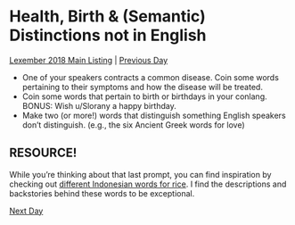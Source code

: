 # Health, Birth & (Semantic) Distinctions not in English
[Lexember 2018 Main Listing](toc_lex18.md) | [Previous Day](09)

+ One of your speakers contracts a common disease. Coin some words pertaining to their symptoms and how the disease will be treated.
+ Coin some words that pertain to birth or birthdays in your conlang. BONUS: Wish u/Slorany a happy birthday.
+ Make two (or more!) words that distinguish something English speakers don’t distinguish. (e.g., the six Ancient Greek words for love)

## RESOURCE!

While you’re thinking about that last prompt, you can find inspiration by checking out [different Indonesian words for rice](http://indonesianfoodculinary.blogspot.com/2009/06/indonesian-rice.html). I find the descriptions and backstories behind these words to be exceptional.

[Next Day](11)
